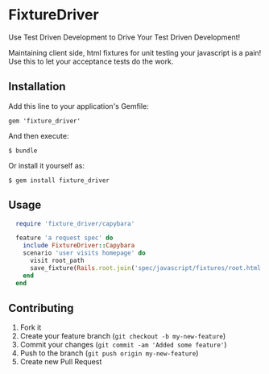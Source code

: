 # FixtureDriver

Use Test Driven Development to Drive Your Test Driven Development!

Maintaining client side, html fixtures for unit testing your javascript is a pain! Use this to let your acceptance tests do the work.

## Installation

Add this line to your application's Gemfile:

    gem 'fixture_driver'

And then execute:

    $ bundle

Or install it yourself as:

    $ gem install fixture_driver

## Usage

```ruby
  require 'fixture_driver/capybara'

  feature 'a request spec' do
    include FixtureDriver::Capybara
    scenario 'user visits homepage' do
      visit root_path
      save_fixture(Rails.root.join('spec/javascript/fixtures/root.html')
    end
  end
```

## Contributing

1. Fork it
2. Create your feature branch (`git checkout -b my-new-feature`)
3. Commit your changes (`git commit -am 'Added some feature'`)
4. Push to the branch (`git push origin my-new-feature`)
5. Create new Pull Request

